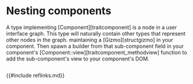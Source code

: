# Nesting components
A type implementing [Component][traitcomponent] is a node in a user interface graph.
This type will naturally contain other types that represent other nodes in the graph.
maintaining a [Gizmo][structgizmo] in your component. Then spawn a builder from that sub-component field in your
component's [Component::view][traitcomponent_methodview] function to add the sub-component's view to your component's DOM.

```rust

```

{{#include reflinks.md}}
